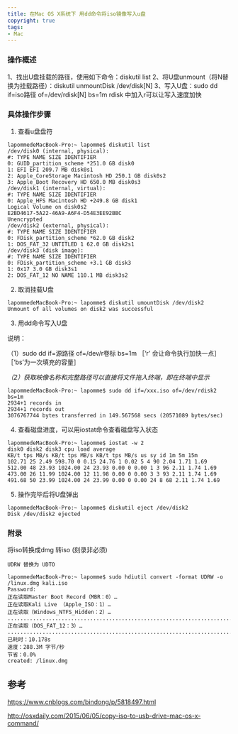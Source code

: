 ```yaml
---
title: 在Mac OS X系统下 用dd命令将iso镜像写入u盘
copyright: true
tags:
- Mac
---
```



### 操作概述

1、找出U盘挂载的路径，使用如下命令：diskutil list
2、将U盘unmount（将N替换为挂载路径）：diskutil unmountDisk /dev/disk[N]
3、写入U盘：sudo dd if=iso路径 of=/dev/rdisk[N] bs=1m  rdisk 中加入r可以让写入速度加快
<!--more-->
### 具体操作步骤

1. 查看u盘盘符

```Shell
lapommedeMacBook-Pro:~ lapomme$ diskutil list
/dev/disk0 (internal, physical):
#: TYPE NAME SIZE IDENTIFIER
0: GUID_partition_scheme *251.0 GB disk0
1: EFI EFI 209.7 MB disk0s1
2: Apple_CoreStorage Macintosh HD 250.1 GB disk0s2
3: Apple_Boot Recovery HD 650.0 MB disk0s3
/dev/disk1 (internal, virtual):
#: TYPE NAME SIZE IDENTIFIER
0: Apple_HFS Macintosh HD +249.8 GB disk1
Logical Volume on disk0s2
E2BD4617-5A22-46A9-A6F4-D54E3EE92BBC
Unencrypted
/dev/disk2 (external, physical):
#: TYPE NAME SIZE IDENTIFIER
0: FDisk_partition_scheme *62.0 GB disk2
1: DOS_FAT_32 UNTITLED 1 62.0 GB disk2s1
/dev/disk3 (disk image):
#: TYPE NAME SIZE IDENTIFIER
0: FDisk_partition_scheme +3.1 GB disk3
1: 0x17 3.0 GB disk3s1
2: DOS_FAT_12 NO NAME 110.1 MB disk3s2 
```



2. 取消挂载U盘

```
lapommedeMacBook-Pro:~ lapomme$ diskutil umountDisk /dev/disk2
Unmount of all volumes on disk2 was successful
```



3. 用dd命令写入U盘

说明：

（1）sudo dd if=源路径 of=/dev/r卷标 bs=1m ［‘r’ 会让命令执行加快一点］ ［‘bs’为一次填充的容量］

*（2）获取映像名称和完整路径可以直接将文件拖入终端，即在终端中显示*

```
lapommedeMacBook-Pro:~ lapomme$ sudo dd if=/xxx.iso of=/dev/rdisk2 bs=1m
2934+1 records in
2934+1 records out
3076767744 bytes transferred in 149.567568 secs (20571089 bytes/sec)
```



4. 查看磁盘进度，可以用iostat命令查看磁盘写入状态

``` shell
lapommedeMacBook-Pro:~ lapomme$ iostat -w 2
disk0 disk2 disk3 cpu load average
KB/t tps MB/s KB/t tps MB/s KB/t tps MB/s us sy id 1m 5m 15m
102.71 25 2.49 598.70 0 0.15 24.76 1 0.02 5 4 90 2.04 1.71 1.69
512.00 48 23.93 1024.00 24 23.93 0.00 0 0.00 1 3 96 2.11 1.74 1.69
473.00 26 11.99 1024.00 12 11.98 0.00 0 0.00 3 3 93 2.11 1.74 1.69
491.68 50 23.99 1024.00 24 23.99 0.00 0 0.00 24 8 68 2.11 1.74 1.69
```

 

5. 操作完毕后将U盘弹出

```
lapommedeMacBook-Pro:~ lapomme$ diskutil eject /dev/disk2
Disk /dev/disk2 ejected
```

### 附录

将iso转换成dmg 转iso (刻录非必须)

```
UDRW 替换为 UDTO
```

```
lapommedeMacBook-Pro:~ lapomme$ sudo hdiutil convert -format UDRW -o /linux.dmg kali.iso
Password:
正在读取Master Boot Record（MBR：0）…
正在读取Kali Live （Apple_ISO：1）…
正在读取（Windows_NTFS_Hidden：2）…
............................................................................
正在读取（DOS_FAT_12：3）…
..............................................................................
已耗时：10.178s
速度：288.3M 字节/秒
节省：0.0%
created: /linux.dmg
```

## 参考

https://www.cnblogs.com/bindong/p/5818497.html

http://osxdaily.com/2015/06/05/copy-iso-to-usb-drive-mac-os-x-command/
